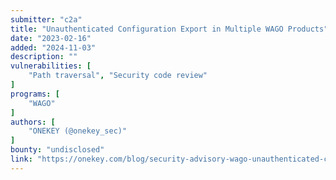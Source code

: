 ```yaml
---
submitter: "c2a"
title: "Unauthenticated Configuration Export in Multiple WAGO Products"
date: "2023-02-16"
added: "2024-11-03"
description: ""
vulnerabilities: [
    "Path traversal", "Security code review"
]
programs: [
    "WAGO"
]
authors: [
    "ONEKEY (@onekey_sec)"
]
bounty: "undisclosed"
link: "https://onekey.com/blog/security-advisory-wago-unauthenticated-config-export-vulnerability/"
---
```




